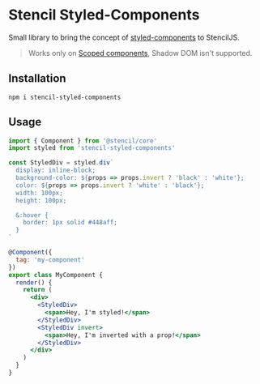 # Stencil Styled-Components

Small library to bring the concept of [styled-components](https://github.com/styled-components/styled-components) to StencilJS.

> Works only on [Scoped components](https://stenciljs.com/docs/styling#scoped-css), Shadow DOM isn't supported.

## Installation

```
npm i stencil-styled-components
```

## Usage

```jsx
import { Component } from '@stencil/core'
import styled from 'stencil-styled-components'

const StyledDiv = styled.div`
  display: inline-block;
  background-color: ${props => props.invert ? 'black' : 'white'};
  color: ${props => props.invert ? 'white' : 'black'};
  width: 100px;
  height: 100px;

  &:hover {
    border: 1px solid #448aff;
  }
`

@Component({
  tag: 'my-component'
})
export class MyComponent {
  render() {
    return (
      <div>
        <StyledDiv>
          <span>Hey, I'm styled!</span>
        </StyledDiv>
        <StyledDiv invert>
          <span>Hey, I'm inverted with a prop!</span>
        </StyledDiv>
      </div>
    )
  }
}
```
